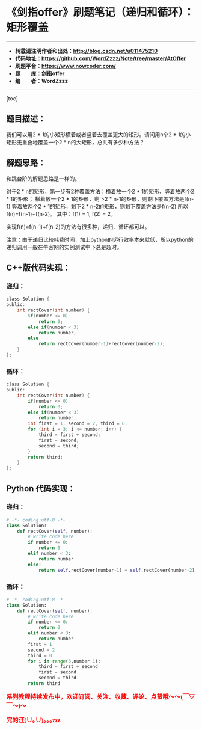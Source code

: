 # 《剑指offer》刷题笔记（递归和循环）：矩形覆盖

----------

- **转载请注明作者和出处：http://blog.csdn.net/u011475210**
- **代码地址：https://github.com/WordZzzz/Note/tree/master/AtOffer**
- **刷题平台：https://www.nowcoder.com/**
- **题&emsp;&emsp;库：剑指offer**
- **编&emsp;&emsp;者：WordZzzz**

----------

[toc]

## 题目描述：

我们可以用2 * 1的小矩形横着或者竖着去覆盖更大的矩形。请问用n个2 * 1的小矩形无重叠地覆盖一个2 * n的大矩形，总共有多少种方法？

## 解题思路：

和跳台阶的解题思路是一样的。

对于2 * n的矩形，第一步有2种覆盖方法：横着放一个2 * 1的矩形、竖着放两个2 * 1的矩形；
横着放一个2 * 1的矩形，剩下2 * n-1的矩形，则剩下覆盖方法是f(n-1)
竖着放两个2 * 1的矩形，剩下2 * n-2的矩形，则剩下覆盖方法是f(n-2)
所以f(n)=f(n-1)+f(n-2)。
其中：f(1) = 1, f(2) = 2。

实现f(n)=f(n-1)+f(n-2)的方法有很多种，递归、循环都可以。

注意：由于递归比较耗费时间，加上python的运行效率本来就低，所以python的递归调用一般在牛客网的实例测试中下总是超时。

## C++版代码实现：

### 递归：

```c
class Solution {
public:
    int rectCover(int number) {
        if(number <= 0)
            return 0;
        else if(number < 3)
            return number;
        else
            return rectCover(number-1)+rectCover(number-2);
    }
};
```

### 循环：

```c
class Solution {
public:
    int rectCover(int number) {
        if(number <= 0)
            return 0;
        else if(number < 3)
            return number;
        int first = 1, second = 2, third = 0;
        for (int i = 3; i <= number; i++) {
            third = first + second;
            first = second;
            second = third;
        }
        return third;
    }
};
```

## Python 代码实现：

### 递归：

```python
# -*- coding:utf-8 -*-
class Solution:
    def rectCover(self, number):
        # write code here
        if number <= 0:
            return 0
        elif number < 3:
            return number
        else:
            return self.rectCover(number-1) + self.rectCover(number-2)
```

### 循环：

```python
# -*- coding:utf-8 -*-
class Solution:
    def rectCover(self, number):
        # write code here
        if number <= 0:
            return 0
        elif number < 3:
            return number
        first = 1
        second = 2
        third = 0
        for i in range(3,number+1):
            third = first + second
            first = second
            second = third
        return third
```

**<font color="red" size=3 face="仿宋">系列教程持续发布中，欢迎订阅、关注、收藏、评论、点赞哦～～(￣▽￣～)～</font>**

**<font color="red" size=3 face="仿宋">完的汪(∪｡∪)｡｡｡zzz</font>**